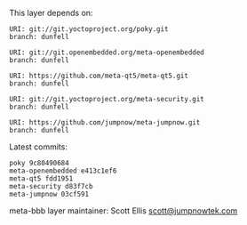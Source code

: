 This layer depends on:

    URI: git://git.yoctoproject.org/poky.git
    branch: dunfell

    URI: git://git.openembedded.org/meta-openembedded
    branch: dunfell

    URI: https://github.com/meta-qt5/meta-qt5.git
    branch: dunfell

    URI: git://git.yoctoproject.org/meta-security.git
    branch: dunfell

    URI: https://github.com/jumpnow/meta-jumpnow.git
    branch: dunfell


Latest commits:

    poky 9c80490684
    meta-openembedded e413c1ef6
    meta-qt5 fdd1951
    meta-security d83f7cb
    meta-jumpnow 03cf591


meta-bbb layer maintainer: Scott Ellis <scott@jumpnowtek.com>
